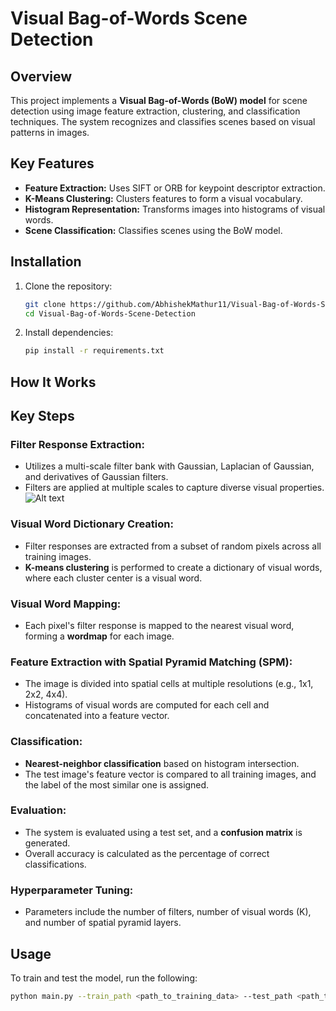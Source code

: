 # Visual Bag-of-Words Scene Detection

## Overview
This project implements a **Visual Bag-of-Words (BoW) model** for scene detection using image feature extraction, clustering, and classification techniques. The system recognizes and classifies scenes based on visual patterns in images.

## Key Features
- **Feature Extraction:** Uses SIFT or ORB for keypoint descriptor extraction.
- **K-Means Clustering:** Clusters features to form a visual vocabulary.
- **Histogram Representation:** Transforms images into histograms of visual words.
- **Scene Classification:** Classifies scenes using the BoW model.

## Installation

1. Clone the repository:
    ```bash
    git clone https://github.com/AbhishekMathur11/Visual-Bag-of-Words-Scene-Detection.git
    cd Visual-Bag-of-Words-Scene-Detection
    ```

2. Install dependencies:
    ```bash
    pip install -r requirements.txt
    ```

## How It Works
## Key Steps

### Filter Response Extraction:
- Utilizes a multi-scale filter bank with Gaussian, Laplacian of Gaussian, and derivatives of Gaussian filters.
- Filters are applied at multiple scales to capture diverse visual properties.
 ![Alt text](main/Q1.1.2.png) 

### Visual Word Dictionary Creation:
- Filter responses are extracted from a subset of random pixels across all training images.
- **K-means clustering** is performed to create a dictionary of visual words, where each cluster center is a visual word.

### Visual Word Mapping:
- Each pixel's filter response is mapped to the nearest visual word, forming a **wordmap** for each image.

### Feature Extraction with Spatial Pyramid Matching (SPM):
- The image is divided into spatial cells at multiple resolutions (e.g., 1x1, 2x2, 4x4).
- Histograms of visual words are computed for each cell and concatenated into a feature vector.

### Classification:
- **Nearest-neighbor classification** based on histogram intersection.
- The test image's feature vector is compared to all training images, and the label of the most similar one is assigned.

### Evaluation:
- The system is evaluated using a test set, and a **confusion matrix** is generated.
- Overall accuracy is calculated as the percentage of correct classifications.

### Hyperparameter Tuning:
- Parameters include the number of filters, number of visual words (K), and number of spatial pyramid layers.


## Usage

To train and test the model, run the following:
```bash
python main.py --train_path <path_to_training_data> --test_path <path_to_testing_data>
